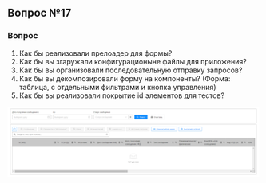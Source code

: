 ## Вопрос №17

### Вопрос 

1) Как бы реализовали прелоадер для формы?
2) Как бы вы згаружали конфигурационыне файлы для приложения?
3) Как бы вы организовали последовательную отправку запросов?
4) Как бы вы декомпозировали форму на компоненты? (Форма: таблица, с отдельными фильтрами и кнопка управления)
5) Как бы вы реализовали покрытие id элементов для тестов?


![alt text](image-7.png)